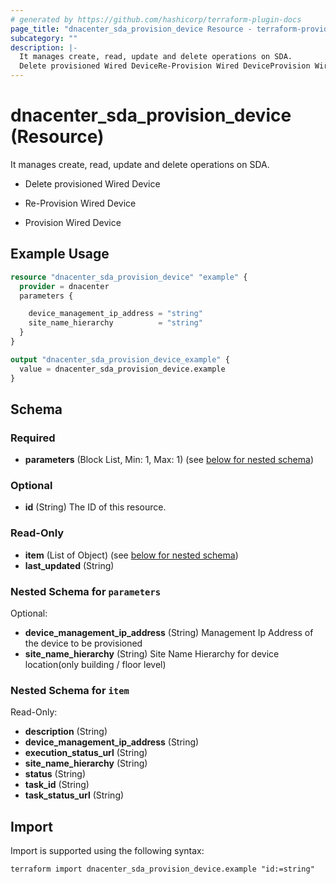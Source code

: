 ```yaml
---
# generated by https://github.com/hashicorp/terraform-plugin-docs
page_title: "dnacenter_sda_provision_device Resource - terraform-provider-dnacenter"
subcategory: ""
description: |-
  It manages create, read, update and delete operations on SDA.
  Delete provisioned Wired DeviceRe-Provision Wired DeviceProvision Wired Device
---
```


# dnacenter_sda_provision_device (Resource)

It manages create, read, update and delete operations on SDA.

- Delete provisioned Wired Device

- Re-Provision Wired Device

- Provision Wired Device

## Example Usage

```terraform
resource "dnacenter_sda_provision_device" "example" {
  provider = dnacenter
  parameters {

    device_management_ip_address = "string"
    site_name_hierarchy          = "string"
  }
}

output "dnacenter_sda_provision_device_example" {
  value = dnacenter_sda_provision_device.example
}
```

<!-- schema generated by tfplugindocs -->
## Schema

### Required

- **parameters** (Block List, Min: 1, Max: 1) (see [below for nested schema](#nestedblock--parameters))

### Optional

- **id** (String) The ID of this resource.

### Read-Only

- **item** (List of Object) (see [below for nested schema](#nestedatt--item))
- **last_updated** (String)

<a id="nestedblock--parameters"></a>
### Nested Schema for `parameters`

Optional:

- **device_management_ip_address** (String) Management Ip Address of the device to be provisioned
- **site_name_hierarchy** (String) Site Name Hierarchy for device location(only building / floor level)


<a id="nestedatt--item"></a>
### Nested Schema for `item`

Read-Only:

- **description** (String)
- **device_management_ip_address** (String)
- **execution_status_url** (String)
- **site_name_hierarchy** (String)
- **status** (String)
- **task_id** (String)
- **task_status_url** (String)

## Import

Import is supported using the following syntax:

```shell
terraform import dnacenter_sda_provision_device.example "id:=string"
```
